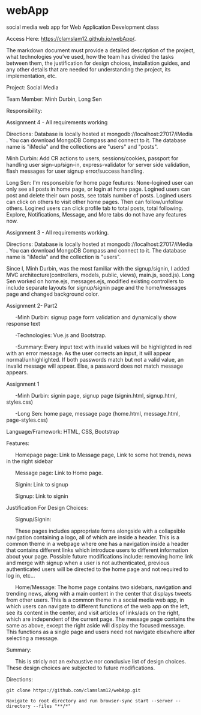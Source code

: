 # webApp

social media web app for Web Application Development class

Access Here: https://clamslam12.github.io/webApp/.

The markdown document must provide a detailed description of the project, what technologies you’ve used, how the team has divided the tasks between them, the justification for design choices, installation guides, and any other details that are needed for understanding the project, its implementation, etc.

Project: Social Media

Team Member: Minh Durbin, Long Sen

Responsibility:

Assignment 4 - All requirements working

Directions: Database is locally hosted at mongodb://localhost:27017/iMedia . You can download MongoDB Compass and connect to it. The database name is "iMedia" and the collections are "users" and "posts".

Minh Durbin: Add CR actions to users, sessions/cookies, passport for handling user sign-up/sign-in, express-validator for server side validation, flash messages for user signup error/success handling.

Long Sen: I'm responseible for home page feutures:
        None-logined user can only see all posts in home page, or login at home page.
        Logined users can post and delete their own posts, see totals number of posts.
        Logined users can click on others to visit other home pages. Then can follow/unfollow others.
        Logined users can click profile tab to total posts, total following.
        Explore, Notifications, Message, and More tabs do not have any features now.

Assignment 3 - All requirements working.

Directions: Database is locally hosted at mongodb://localhost:27017/iMedia . You can download MongoDB Compass and connect to it. The database name is "iMedia" and the collection is "users".

Since I, Minh Durbin, was the most familiar with the signup/signin, I added MVC architecture(controllers, models, public, views), main.js, seed.js). Long Sen worked on home.ejs, messages.ejs, modified existing controllers to include separate layouts for signup/signin page and the home/messages page and changed background color.

Assignment 2- Part2

&nbsp;&nbsp;&nbsp;&nbsp;&nbsp;&nbsp;-Minh Durbin: signup page form validation and dynamically show response text

&nbsp;&nbsp;&nbsp;&nbsp;&nbsp;&nbsp;-Technologies: Vue.js and Bootstrap.

&nbsp;&nbsp;&nbsp;&nbsp;&nbsp;&nbsp;-Summary: Every input text with invalid values will be highlighted in red with an error message. As the user corrects an input, it will appear normal/unhighlighted. If both passwords match but not a valid value, an invalid message will appear. Else, a password does not match message appears.

Assignment 1

&nbsp;&nbsp;&nbsp;&nbsp;&nbsp;&nbsp;-Minh Durbin: signin page, signup page (signin.html, signup.html, styles.css)

&nbsp;&nbsp;&nbsp;&nbsp;&nbsp;&nbsp;-Long Sen: home page, message page (home.html, message.html, page-styles.css)

Language/Framework: HTML, CSS, Bootstrap

Features:

&nbsp;&nbsp;&nbsp;&nbsp;&nbsp;&nbsp;Homepage page: Link to Message page, Link to some hot trends, news in the right sidebar

&nbsp;&nbsp;&nbsp;&nbsp;&nbsp;&nbsp;Message page: Link to Home page.

&nbsp;&nbsp;&nbsp;&nbsp;&nbsp;&nbsp;Signin: Link to signup

&nbsp;&nbsp;&nbsp;&nbsp;&nbsp;&nbsp;Signup: Link to signin

Justification For Design Choices:

&nbsp;&nbsp;&nbsp;&nbsp;&nbsp;&nbsp;Signup/Signin:

&nbsp;&nbsp;&nbsp;&nbsp;&nbsp;&nbsp;These pages includes appropriate forms alongside with a collapsible navigation containing a logo, all of which are inside a header. This is a common theme in a webpage where one has a navigation inside a header that contains different links which introduce users to different information about your page. Possible future modifications include: removing home link and merge with signup when a user is not authenticated, previous authenticated users will be directed to the home page and not required to log in, etc...

&nbsp;&nbsp;&nbsp;&nbsp;&nbsp;&nbsp;Home/Message:
The home page contains two sidebars, navigation and trending news, along with a main content in the center that displays tweets from other users. This is a common theme in a social media web app, in which users can navigate to different functions of the web app on the left, see its content in the center, and visit articles of links/ads on the right, which are independent of the current page. The message page contains the same as above, except the right aside will display the focused message. This functions as a single page and users need not navigate elsewhere after selecting a message.

Summary:

&nbsp;&nbsp;&nbsp;&nbsp;&nbsp;&nbsp;This is stricly not an exhaustive nor conclusive list of design choices. These design choices are subjected to future modifications.

Directions:

    git clone https://github.com/clamslam12/webApp.git

    Navigate to root directory and run browser-sync start --server --directory --files "**/*"
